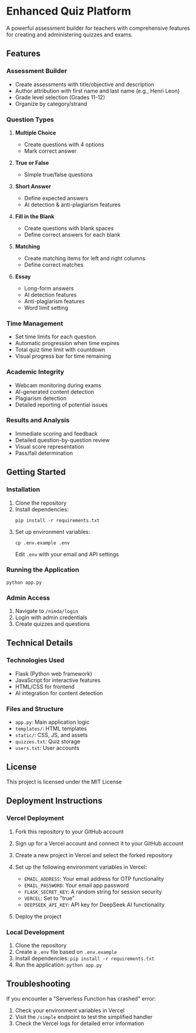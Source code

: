 # Enhanced Quiz Platform

A powerful assessment builder for teachers with comprehensive features for creating and administering quizzes and exams.

## Features

### Assessment Builder
- Create assessments with title/objective and description
- Author attribution with first name and last name (e.g., Henri Leon)
- Grade level selection (Grades 11-12)
- Organize by category/strand

### Question Types
1. **Multiple Choice**
   - Create questions with 4 options
   - Mark correct answer

2. **True or False**
   - Simple true/false questions

3. **Short Answer**
   - Define expected answers
   - AI detection & anti-plagiarism features

4. **Fill in the Blank**
   - Create questions with blank spaces
   - Define correct answers for each blank

5. **Matching**
   - Create matching items for left and right columns
   - Define correct matches

6. **Essay**
   - Long-form answers
   - AI detection features
   - Anti-plagiarism features
   - Word limit setting

### Time Management
- Set time limits for each question
- Automatic progression when time expires
- Total quiz time limit with countdown
- Visual progress bar for time remaining

### Academic Integrity
- Webcam monitoring during exams
- AI-generated content detection
- Plagiarism detection
- Detailed reporting of potential issues

### Results and Analysis
- Immediate scoring and feedback
- Detailed question-by-question review
- Visual score representation
- Pass/fail determination

## Getting Started

### Installation
1. Clone the repository
2. Install dependencies:
   ```
   pip install -r requirements.txt
   ```
3. Set up environment variables:
   ```
   cp .env.example .env
   ```
   Edit `.env` with your email and API settings

### Running the Application
```
python app.py
```

### Admin Access
1. Navigate to `/nimda/login`
2. Login with admin credentials
3. Create quizzes and questions

## Technical Details

### Technologies Used
- Flask (Python web framework)
- JavaScript for interactive features
- HTML/CSS for frontend
- AI integration for content detection

### Files and Structure
- `app.py`: Main application logic
- `templates/`: HTML templates
- `static/`: CSS, JS, and assets
- `quizzes.txt`: Quiz storage
- `users.txt`: User accounts

## License
This project is licensed under the MIT License

## Deployment Instructions

### Vercel Deployment

1. Fork this repository to your GitHub account
2. Sign up for a Vercel account and connect it to your GitHub account
3. Create a new project in Vercel and select the forked repository
4. Set up the following environment variables in Vercel:
   - `EMAIL_ADDRESS`: Your email address for OTP functionality
   - `EMAIL_PASSWORD`: Your email app password 
   - `FLASK_SECRET_KEY`: A random string for session security
   - `VERCEL`: Set to "true"
   - `DEEPSEEK_API_KEY`: API key for DeepSeek AI functionality

5. Deploy the project

### Local Development

1. Clone the repository
2. Create a `.env` file based on `.env.example`
3. Install dependencies: `pip install -r requirements.txt`
4. Run the application: `python app.py`

## Troubleshooting

If you encounter a "Serverless Function has crashed" error:

1. Check your environment variables in Vercel
2. Visit the `/simple` endpoint to test the simplified handler
3. Check the Vercel logs for detailed error information